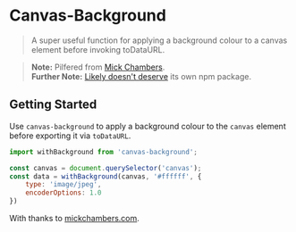 # Canvas-Background

> A super useful function for applying a background colour to a canvas element before invoking toDataURL.

> **Note:** Pilfered from [Mick Chambers](http://www.mikechambers.com/blog/2011/01/31/setting-the-background-color-when-generating-images-from-canvas-todataurl/).<br />
> **Further Note:** [Likely doesn't deserve](http://www.haneycodes.net/npm-left-pad-have-we-forgotten-how-to-program/) its own npm package.

## Getting Started

Use `canvas-background` to apply a background colour to the `canvas` element before exporting it via `toDataURL`.

```javascript
import withBackground from 'canvas-background';

const canvas = document.querySelector('canvas');
const data = withBackground(canvas, '#ffffff', {
    type: 'image/jpeg',
    encoderOptions: 1.0
})
```

With thanks to [mickchambers.com](http://www.mikechambers.com/blog/2011/01/31/setting-the-background-color-when-generating-images-from-canvas-todataurl/).
